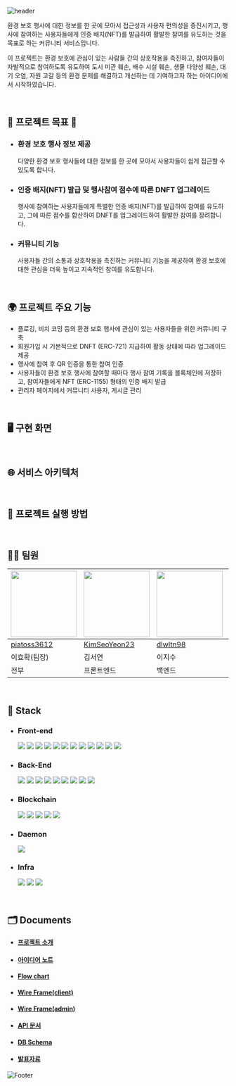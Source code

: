 ![header](https://capsule-render.vercel.app/api?type=Waving&color=0:C6FCA6,100:56D80C&height=220&section=header&text=Clean%20Mile&fontSize=80&fontColor=FFFFFF&fontAlignY=38)

환경 보호 행사에 대한 정보를 한 곳에 모아서 접근성과 사용자 편의성을 증진시키고, 행사에 참여하는 사용자들에게 인증 배지(NFT)를 발급하여 활발한 참여를 유도하는 것을 목표로 하는 커뮤니티 서비스입니다.

이 프로젝트는 환경 보호에 관심이 있는 사람들 간의 상호작용을 촉진하고, 참여자들이 자발적으로 참여하도록 유도하여 도시 미관 훼손, 배수 시설 훼손, 생물 다양성 훼손, 대기 오염, 자원 고갈 등의 환경 문제를 해결하고 개선하는 데 기여하고자 하는 아이디어에서 시작하였습니다.

<br/>

## 🌱 프로젝트 목표 🌱

- ### 환경 보호 행사 정보 제공
  다양한 환경 보호 행사들에 대한 정보를 한 곳에 모아서 사용자들이 쉽게 접근할 수 있도록 합니다.
- ### 인증 배지(NFT) 발급 및 행사참여 점수에 따른 DNFT 업그레이드
  행사에 참여하는 사용자들에게 특별한 인증 배지(NFT)를 발급하여 참여를 유도하고, 그에 따른 점수를 합산하여 DNFT를 업그레이드하여 활발한 참여를 장려합니다.
- ### 커뮤니티 기능
  사용자들 간의 소통과 상호작용을 촉진하는 커뮤니티 기능을 제공하여 환경 보호에 대한 관심을 더욱 높이고 지속적인 참여를 유도합니다.

<br/>

## 🌍 프로젝트 주요 기능

- 플로깅, 비치 코밍 등의 환경 보호 행사에 관심이 있는 사용자들을 위한 커뮤니티 구축
- 회원가입 시 기본적으로 DNFT (ERC-721) 지급하여 활동 상태에 따라 업그레이드 제공
- 행사에 참여 후 QR 인증을 통한 참여 인증
- 사용자들이 환경 보호 행사에 참여할 때마다 행사 참여 기록을 블록체인에 저장하고, 참여자들에게 NFT (ERC-1155) 형태의 인증 배지 발급
- 관리자 페이지에서 커뮤니티 사용자, 게시글 관리

<br/>

## 🖥️ 구현 화면

<br/>

## 🌐 서비스 아키텍처

<br/>

## 🚀 프로젝트 실행 방법

<br/>

## 👨‍💻 팀원

| <img src="https://avatars.githubusercontent.com/u/61569834?v=4" width="150" height="150"/> | <img src="https://img.koreapas.com/i/1bbfb22/resize" width="150" height="150"/> | <img src="https://encrypted-tbn3.gstatic.com/images?q=tbn:ANd9GcTNvMh7Hea9AZjrCAGa2k8RfkZdcqPbU9OC2MFOqlSf6ABXFkPU" width="150" height="150"/> | <img src="https://avatars.githubusercontent.com/u/126757767?v=4" width="150" height="150"/> |
| ------------------------------------------------------------------------------------------ | ------------------------------------------------------------------------------- | ---------------------------------------------------------------------------------------------------------------------------------------------- | ------------------------------------------------------------------------------------------- |
| [piatoss3612](https://github.com/piatoss3612)                                              | [KimSeoYeon23](https://github.com/KimSeoYeon23)                                 | [dlwltn98](https://github.com/dlwltn98)                                                                                                        | [dokpark21](https://github.com/dokpark21)                                                   |
| 이효확(팀장)                                                                               | 김서연                                                                          | 이지수                                                                                                                                         | 박상현                                                                                      |
| 전부                                                                                       | 프론트엔드                                                                      | 백엔드                                                                                                                                         | 컨트랙트                                                                                    |

<br/>

## 🔧 Stack

- ### Front-end

    <img src="https://img.shields.io/badge/typescript-3178C6?style=for-the-badge&logo=typescript&logoColor=black"> 
    <img src="https://img.shields.io/badge/javascript-F7DF1E?style=for-the-badge&logo=javascript&logoColor=black"> 
    <img src="https://img.shields.io/badge/React-61DAFB?style=for-the-badge&logo=React&logoColor=black"> 
    <img src="https://img.shields.io/badge/Next.js-000000?style=for-the-badge&logo=Next.js&logoColor=white"> 
    <img src="https://img.shields.io/badge/redux-764ABC?style=for-the-badge&logo=redux&logoColor=white"> 
    <img src="https://img.shields.io/badge/tailwindcss-06B6D4?style=for-the-badge&logo=tailwindcss&logoColor=white"> 
    <img src="https://img.shields.io/badge/axios-5A29E4?style=for-the-badge&logo=axios&logoColor=white"> 
    <img src="https://img.shields.io/badge/reactquery-FF4154?style=for-the-badge&logo=reactquery&logoColor=white"> 
    <img src="https://img.shields.io/badge/web3.js-F16822?style=for-the-badge&logo=web3dotjs&logoColor=white"> 
    <img src="https://img.shields.io/badge/three.js-000000?style=for-the-badge&logo=threedotjs&logoColor=white">
    <img src="https://img.shields.io/badge/mui-007FFF?style=for-the-badge&logo=mui&logoColor=white">
    <img src="https://img.shields.io/badge/eslint-4B32C3?style=for-the-badge&logo=eslint&logoColor=white">

- ### Back-End

    <img src="https://img.shields.io/badge/javascript-F7DF1E?style=for-the-badge&logo=javascript&logoColor=black"> 
    <img src="https://img.shields.io/badge/node.js-339933?style=for-the-badge&logo=nodedotjs&logoColor=white"> 
    <img src="https://img.shields.io/badge/express-000000?style=for-the-badge&logo=express&logoColor=white"> 
    <img src="https://img.shields.io/badge/jsonwebtokens-000000?style=for-the-badge&logo=jsonwebtokens&logoColor=white"> 
    <img src="https://img.shields.io/badge/mongodb-47A248?style=for-the-badge&logo=mongodb&logoColor=white"> 
    <img src="https://img.shields.io/badge/mocha-8D6748?style=for-the-badge&logo=mocha&logoColor=white">
    <img src="https://img.shields.io/badge/chai-A30701?style=for-the-badge&logo=chai&logoColor=white">
    <img src="https://img.shields.io/badge/jest-C21325?style=for-the-badge&logo=jest&logoColor=white">
    <img src="https://img.shields.io/badge/postman-FF6C37?style=for-the-badge&logo=postman&logoColor=white">

- ### Blockchain

    <img src="https://img.shields.io/badge/solidity-363636?style=for-the-badge&logo=solidity&logoColor=white">
    <img src="https://img.shields.io/badge/openzeppelin-4E5EE4?style=for-the-badge&logo=openzeppelin&logoColor=white">
    <img src="https://img.shields.io/badge/mocha-8D6748?style=for-the-badge&logo=mocha&logoColor=white">
    <img src="https://img.shields.io/badge/chai-A30701?style=for-the-badge&logo=chai&logoColor=white">
    <img src="https://img.shields.io/badge/hardhat-000000?style=for-the-badge&logo=hardhat&logoColor=white">

- ### Daemon

    <img src="https://img.shields.io/badge/pm2-2B037A?style=for-the-badge&logo=pm2&logoColor=white">

- ### Infra
    <img src="https://img.shields.io/badge/githubactions-2088FF?style=for-the-badge&logo=githubactions&logoColor=white">
    <img src="https://img.shields.io/badge/docker-2496ED?style=for-the-badge&logo=docker&logoColor=white">
    <img src="https://img.shields.io/badge/terraform-7B42BC?style=for-the-badge&logo=terraform&logoColor=white">

<br/>

## 🗂️ Documents

- #### [프로젝트 소개](https://github.com/codestates-beb/beb-09-clean-mile/wiki)
- #### [아이디어 노트](https://github.com/codestates-beb/beb-09-clean-mile/wiki/Idea)
- #### [Flow chart](https://github.com/codestates-beb/beb-09-clean-mile/wiki/Flow-chart)
- #### [Wire Frame(client)](https://github.com/codestates-beb/beb-09-clean-mile/wiki/Wire-Frame-%E2%80%90-client)
- #### [Wire Frame(admin)](https://github.com/codestates-beb/beb-09-clean-mile/wiki/Wire-Frame-%E2%80%90-admin)
- #### [API 문서](https://documenter.getpostman.com/view/26736336/2s946o5pn6#7cce518f-94ac-4962-b5ce-bf200a001639)
- #### [DB Schema](https://github.com/codestates-beb/beb-09-clean-mile/wiki/DB-Schema)
- #### [발표자료](https://docs.google.com/presentation/d/12tAatS807ki-KKteL0nSU3NdAu2GexhEGhL3wRWXNLM/edit#slide=id.g239e59f90a6_0_3)

![Footer](https://capsule-render.vercel.app/api?type=waving&color=0:C6FCA6,100:56D80C&height=100&section=footer)
